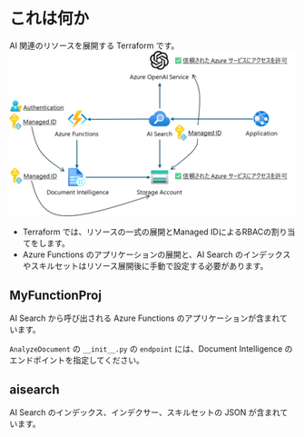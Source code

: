 # これは何か

AI 関連のリソースを展開する Terraform です。
![alt text](image.png)

- Terraform では、リソースの一式の展開とManaged IDによるRBACの割り当てをします。
- Azure Functions のアプリケーションの展開と、AI Search のインデックスやスキルセットはリソース展開後に手動で設定する必要があります。

## MyFunctionProj
AI Search から呼び出される Azure Functions のアプリケーションが含まれています。

`AnalyzeDocument` の `__init__.py` の `endpoint` には、Document Intelligence のエンドポイントを指定してください。

## aisearch
AI Search のインデックス、インデクサー、スキルセットの JSON が含まれています。
